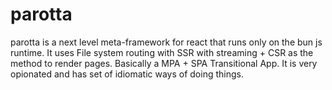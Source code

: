 # parotta

parotta is a next level meta-framework for react that runs only on the bun js runtime.
It uses File system routing with SSR with streaming + CSR as the method to render pages. Basically a MPA + SPA Transitional App.
It is very opionated and has set of idiomatic ways of doing things.
